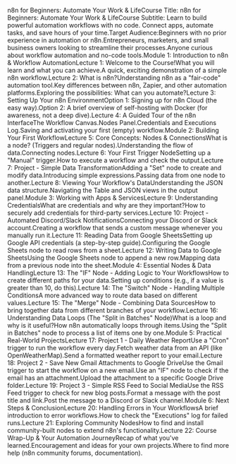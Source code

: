 n8n for Beginners: Automate Your Work & LifeCourse Title: n8n for Beginners: Automate Your Work & LifeCourse Subtitle: Learn to build powerful automation workflows with no code. Connect apps, automate tasks, and save hours of your time.Target Audience:Beginners with no prior experience in automation or n8n.Entrepreneurs, marketers, and small business owners looking to streamline their processes.Anyone curious about workflow automation and no-code tools.Module 1: Introduction to n8n & Workflow AutomationLecture 1: Welcome to the Course!What you will learn and what you can achieve.A quick, exciting demonstration of a simple n8n workflow.Lecture 2: What is n8n?Understanding n8n as a "fair-code" automation tool.Key differences between n8n, Zapier, and other automation platforms.Exploring the possibilities: What can you automate?Lecture 3: Setting Up Your n8n EnvironmentOption 1: Signing up for n8n Cloud (the easy way).Option 2: A brief overview of self-hosting with Docker (for awareness, not a deep dive).Lecture 4: A Guided Tour of the n8n InterfaceThe Workflow Canvas.Nodes Panel.Credentials and Executions Log.Saving and activating your first (empty) workflow.Module 2: Building Your First WorkflowLecture 5: Core Concepts: Nodes & ConnectionsWhat is a node? (Triggers and regular nodes).Understanding the flow of data.Connecting nodes.Lecture 6: Your First Trigger NodeSetting up a "Manual" trigger.How to execute a workflow and check the output.Lecture 7: Project - Simple Data TransformationAdding a "Set" node to create and modify data.Introducing simple expressions.Passing data from one node to another.Lecture 8: Viewing Your Workflow's DataUnderstanding the JSON data structure.Navigating the Table and JSON views in the output panel.Module 3: Working with Apps & ServicesLecture 9: Understanding CredentialsWhat are credentials and why are they important?How to securely add credentials for third-party services.Lecture 10: Project - Automated Discord/Slack NotificationsConnecting your Discord or Slack account.Creating a workflow that sends a custom message whenever you manually run it.Lecture 11: Reading Data from Google SheetsSetting up Google API credentials (a step-by-step guide).Configuring the Google Sheets node to read rows from a sheet.Lecture 12: Writing Data to Google SheetsUsing the Google Sheets node to append a new row.Mapping data from a previous node into the sheet.Module 4: Essential Nodes & Data HandlingLecture 13: The "IF" Node - Adding Logic to Your WorkflowsHow to create different paths for your data.Setting up conditions (e.g., if a value is greater than 10, do this).Lecture 14: The "Switch" Node - Handling Multiple ConditionsA more advanced way to route data based on different values.Lecture 15: The "Merge" Node - Combining Data SourcesHow to bring together data from different branches of your workflow.Lecture 16: Understanding Data Loops (The "Split in Batches" Node)What is a loop and why is it useful?How n8n automatically loops through items.Using the "Split in Batches" node to process a list of items one by one.Module 5: Practical Real-World ProjectsLecture 17: Project 1 - Daily Weather ReportUse a "Cron" trigger to run the workflow every day.Fetch weather data from an API (like OpenWeatherMap).Send a formatted weather report to your email.Lecture 18: Project 2 - Save New Gmail Attachments to Google DriveUse the Gmail trigger to start the workflow on a new email.Use an "IF" node to check if the email has an attachment.Upload the attachment to a specific Google Drive folder.Lecture 19: Project 3 - Simple RSS Feed to Social MediaUse the RSS Feed trigger to check for new blog posts.Format a message with the post title and link.Post the message to a Discord or Slack channel.Module 6: Next Steps & ConclusionLecture 20: Handling Errors in Your WorkflowsA brief introduction to error workflows.How to check the "Executions" log for failed runs.Lecture 21: Exploring Community NodesHow to find and install community-built nodes to extend n8n's functionality.Lecture 22: Course Wrap-Up & Your Automation JourneyRecap of what you've learned.Encouragement and ideas for your own projects.Where to find more help (n8n community forums, documentation).
